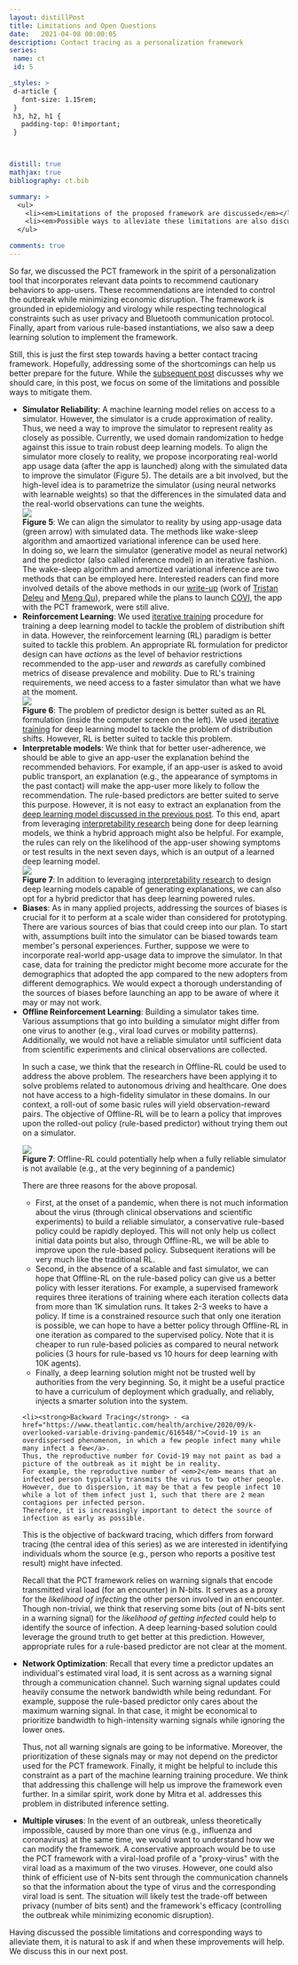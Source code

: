 ```yaml
---
layout: distillPost
title: Limitations and Open Questions
date:   2021-04-08 00:00:05
description: Contact tracing as a personalization framework
series:
 name: ct
 id: 5

_styles: >
 d-article {
   font-size: 1.15rem;
 }
 h3, h2, h1 {
   padding-top: 0!important;
 }



distill: true
mathjax: true
bibliography: ct.bib

summary: >
  <ul>
    <li><em>Limitations of the proposed framework are discussed</em></li>
    <li><em>Possible ways to alleviate these limitations are also discussed</em></li>
  </ul>

comments: true
---
```

So far, we discussed the PCT framework in the spirit of a personalization tool that incorporates relevant data points to recommend cautionary behaviors to app-users.
These recommendations are intended to control the outbreak while minimizing economic disruption.
The framework is grounded in epidemiology and virology while respecting technological constraints such as user privacy and Bluetooth communication protocol.
Finally, apart from various rule-based instantiations, we also saw a deep learning solution to implement the framework.

Still, this is just the first step towards having a better contact tracing framework.
Hopefully, addressing some of the shortcomings can help us better prepare for the future.
While the <a href="/blog/2021/ct-6/">subsequent post</a> discusses why we should care, in this post, we focus on some of the limitations and possible ways to mitigate them.

<ul>
    <li><strong>Simulator Reliability</strong>: A machine learning model relies on access to a simulator.
However, the simulator is a  crude approximation of reality.
Thus, we need a way to improve the simulator to represent reality as closely as possible.
Currently, we used domain randomization<d-cite key="tobin2017domain"></d-cite> to hedge against this issue to train robust deep learning models.
To align the simulator more closely to reality, we propose incorporating real-world app usage data (after the app is launched) along with the simulated data to improve the simulator (Figure 5).
The details are a bit involved, but the high-level idea is to parametrize the simulator (using neural networks with learnable weights) so that the differences in the simulated data and the real-world observations can tune the weights.
<div class="row mt-3" markdown="0">
  <div class="col mt-3 mt-md-0">
    <img class="img-fluid rounded z-depth-1" src="/images/blog/ct/step3.png">
  </div>
	<div class="caption" markdown="0">
		<strong>Figure 5</strong>: We can align the simulator to reality by using app-usage data (green arrow) with simulated data. The methods like wake-sleep algorithm<d-cite key="hinton1995wake"></d-cite> and amaortized variational inference<d-cite key="kingma2013auto"></d-cite> can be used here.
	</div>
</div>
In doing so, we learn the simulator (generative model as neural network) and the predictor (also called inference model) in an iterative fashion.
The wake-sleep algorithm<d-cite key="hinton1995wake"></d-cite> and amortized variational inference<d-cite key="kingma2013auto"></d-cite> are two methods that can be employed here.
Interested readers can find more involved details of the above methods in our <a href="/data/blog/sim-real.pdf" target='_blank'>write-up</a> (work of <a href="https://mila.quebec/en/person/tristan-deleu/">Tristan Deleu</a> and <a href="https://mila.quebec/en/person/meng-qu/">Meng Qu</a>), prepared while the plans to launch <a href="https://mila.quebec/en/covi-protecting-the-health-and-privacy-of-canadians/">COVI</a>, the app with the PCT framework, were still alive.
</li>
    <li><strong>Reinforcement Learning</strong>: We used <a href="/blog/2021/ct-4/#deep-learning-for-pct">iterative training</a> procedure for training a deep learning model to tackle the problem of distribution shift in data.
However, the reinforcement learning (RL) paradigm is better suited to tackle this problem.
An appropriate RL formulation for predictor design can have <em>actions</em> as the level of behavior restrictions recommended to the app-user and <em>rewards</em> as carefully combined metrics of disease prevalence and mobility.
Due to RL's training requirements, we need access to a faster simulator than what we have at the moment.
<div class="row mt-3" markdown="0">
  <div class="col mt-3 mt-md-0">
    <img class="img-fluid rounded z-depth-1" src="/images/blog/ct/step4.png">
  </div>
	<div class="caption" markdown="0">
		<strong>Figure 6</strong>: The problem of predictor design is better suited as an RL formulation (inside the computer screen on the left). We used <a href="/blog/2021/ct-4/#deep-learning-for-pct">iterative training</a> for deep learning model to tackle the problem of distribution shifts. However, RL is better suited to tackle this problem.
	</div>
</div>
</li>
    <li><strong>Interpretable models</strong>: We think that for better user-adherence, we should be able to give an app-user the explanation behind the recommended behaviors.
For example, if an app-user is asked to avoid public transport, an explanation (e.g., the appearance of symptoms in the past contact) will make the app-user more likely to follow the recommendation.
The rule-based predictors are better suited to serve this purpose.
However, it is not easy to extract an explanation from the <a href="/blog/2021/ct-4/">deep learning model discussed in the previous post</a>.
To this end, apart from leveraging <a href="https://explainml-tutorial.github.io/">interpretability research</a><d-cite key="gilpin2018explaining"></d-cite><d-cite key="murdoch2019interpretable"></d-cite><d-cite key="rudin2019stop"></d-cite> being done for deep learning models, we think a hybrid approach might also be helpful.
For example, the rules can rely on the likelihood of the app-user showing symptoms or test results in the next seven days, which is an output of a learned deep learning model.
<div class="row mt-3" markdown="0">
  <div class="col mt-3 mt-md-0">
    <img class="img-fluid rounded z-depth-1" src="/images/blog/ct/step6.png">
  </div>
	<div class="caption" markdown="0">
		<strong>Figure 7</strong>: In addition to leveraging <a href="https://explainml-tutorial.github.io/">interpretability research</a><d-cite key="gilpin2018explaining"></d-cite><d-cite key="murdoch2019interpretable"></d-cite><d-cite key="rudin2019stop"></d-cite> to design deep learning models capable of generating explanations, we can also opt for a hybrid predictor that has deep learning powered rules.
	</div>
</div>
</li>
    <li><strong>Biases</strong>: As in many applied projects, addressing the sources of biases is crucial for it to perform at a scale wider than considered for prototyping.
There are various sources of bias that could creep into our plan.
To start with, assumptions built into the simulator can be biased towards team member's personal experiences.
Further, suppose we were to incorporate real-world app-usage data to improve the simulator.
In that case, data for training the predictor might become more accurate for the demographics that adopted the app compared to the new adopters from different demographics.
We would expect a thorough understanding of the sources of biases before launching an app to be aware of where it may or may not work.
</li>
    <li><strong>Offline Reinforcement Learning</strong>: Building a simulator takes time.
Various assumptions that go into building a simulator might differ from one virus to another (e.g., viral load curves or mobility patterns).
Additionally, we would not have a reliable simulator until sufficient data from scientific experiments and clinical observations are collected.

In such a case, we think that the research in Offline-RL<d-cite key="levine2020offline"></d-cite> could be used to address the above problem.
The researchers have been applying it to solve problems related to autonomous driving and healthcare.
One does not have access to a high-fidelity simulator in these domains.
In our context, a roll-out of some basic rules will yield observation-reward pairs.
The objective of Offline-RL will be to learn a policy that improves upon the rolled-out policy (rule-based predictor) without trying them out on a simulator.

<div class="row mt-3" markdown="0">
  <div class="col mt-3 mt-md-0">
    <img class="img-fluid rounded z-depth-1" src="/images/blog/ct/step7.png">
  </div>
	<div class="caption" markdown="0">
		<strong>Figure 7</strong>: Offline-RL<d-cite key="levine2020offline"></d-cite> could potentially help when a fully reliable simulator is not available (e.g., at the very beginning of a pandemic)
	</div>
</div>

There are three reasons for the above proposal.
<ul>
<li>First, at the onset of a pandemic, when there is not much information about the virus (through clinical observations and scientific experiments) to build a reliable simulator, a conservative rule-based policy could be rapidly deployed.
This will not only help us collect initial data points but also, through Offline-RL, we will be able to improve upon the rule-based policy.
Subsequent iterations will be very much like the traditional RL.</li>

<li>Second, in the absence of a scalable and fast simulator, we can hope that Offline-RL on the rule-based policy can give us a better policy with lesser iterations.
For example, a supervised framework requires three iterations of training where each iteration collects data from more than 1K simulation runs.
It takes 2-3 weeks to have a policy.
If time is a constrained resource such that only one iteration is possible, we can hope to have a better policy through Offline-RL in one iteration as compared to the supervised policy.
Note that it is cheaper to run rule-based policies as compared to neural network policies (3 hours for rule-based vs 10 hours for deep learning with 10K agents).</li>

<li>Finally, a deep learning solution might not be trusted well by authorities from the very beginning.
So, it might be a useful practice to have a curriculum of deployment which gradually, and reliably, injects a smarter solution into the system.</li>
</ul></li>

    <li><strong>Backward Tracing</strong> - <a href="https://www.theatlantic.com/health/archive/2020/09/k-overlooked-variable-driving-pandemic/616548/">Covid-19 is an overdispersed phenomenon, in which a few people infect many while many infect a few</a>.
    Thus, the reproductive number for Covid-19 may not paint as bad a picture of the outbreak as it might be in reality.
    For example, the reproductive number of <em>2</em> means that an infected person typically transmits the virus to two other people.
    However, due to dispersion, it may be that a few people infect 10 while a lot of them infect just 1, such that there are 2 mean contagions per infected person.
    Therefore, it is increasingly important to detect the source of infection as early as possible.
This is the objective of backward tracing, which differs from forward tracing (the central idea of this series) as we are interested in identifying individuals whom the source (e.g., person who reports a positive test result) might have infected.

Recall that the PCT framework relies on warning signals that encode transmitted viral load (for an encounter) in N-bits.
It serves as a proxy for the <em>likelihood of infecting</em> the other person involved in an encounter.
Though non-trivial, we think that reserving some bits (out of N-bits sent in a warning signal) for the <em>likelihood of getting infected</em> could help to identify the source of infection.
A deep learning-based solution could leverage the ground truth to get better at this prediction.
However, appropriate rules for a rule-based predictor are not clear at the moment.
</li>
<li><strong>Network Optimization</strong>:
Recall that every time a predictor updates an individual's estimated viral load, it is sent across as a warning signal through a communication channel.
Such warning signal updates could heavily consume the network bandwidth while being redundant.
For example, suppose the rule-based predictor only cares about the maximum warning signal.
In that case, it might be economical to prioritize bandwidth to high-intensity warning signals while ignoring the lower ones.

Thus, not all warning signals are going to be informative.
Moreover, the prioritization of these signals may or may not depend on the predictor used for the PCT framework.
Finally, it might be helpful to include this constraint as a part of the machine learning training procedure.
We think that addressing this challenge will help us improve the framework even further.
In a similar spirit, work done by Mitra et al.<d-cite key="mitra2020distributed"></d-cite> addresses this problem in distributed inference setting.
</li>
<li><strong>Multiple viruses</strong>:
In the event of an outbreak, unless theoretically impossible, caused by more than one virus (e.g., influenza and coronavirus) at the same time, we would want to understand how we can modify the framework.
A conservative approach would be to use the PCT framework with a viral-load profile of a "proxy-virus" with the viral load as a maximum of the two viruses.  
However, one could also think of efficient use of N-bits sent through the communication channels so that the information about the type of virus and the corresponding viral load is sent.
The situation will likely test the trade-off between privacy (number of bits sent) and the framework's efficacy (controlling the outbreak while minimizing economic disruption).
</li>
</ul>

Having discussed the possible limitations and corresponding ways to alleviate them, it is natural to ask if and when these improvements will help.
We discuss this in our next post.
